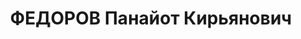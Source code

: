 ---
title: ФЕДОРОВ Панайот Кирьянович
description: "Род. в 1886, Карская обл., с. Арадети, Турция, грек. Род занятий: до\
  \ ареста Зам. Нач. Сектора промышленности Госплана Грузии. \n  Осужден Тройкой при\
  \ НКВД ГССР 02.12.1937. Мера наказания: расстрел с конфискацией личного имущества"
---